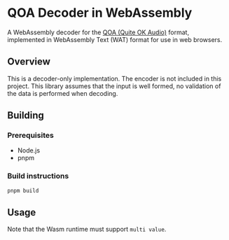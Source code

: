 # QOA Decoder in WebAssembly

A WebAssembly decoder for the [QOA (Quite OK Audio)](https://qoaformat.org/) format, implemented in WebAssembly Text (WAT) format for use in web browsers.

## Overview

This is a decoder-only implementation. The encoder is not included in this project. This library assumes that the input is well formed, no validation of the data is performed when decoding.

## Building

### Prerequisites

- Node.js
- pnpm

### Build instructions

```bash
pnpm build
```


## Usage

Note that the Wasm runtime must support `multi value`.
